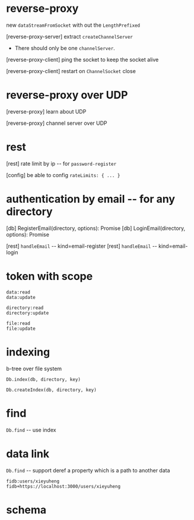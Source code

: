 # reverse-proxy

new `dataStreamFromSocket` with out the `LengthPrefixed`

[reverse-proxy-server] extract `createChannelServer`

- There should only be one `channelServer`.

[reverse-proxy-client] ping the socket to keep the socket alive

[reverse-proxy-client] restart on `ChannelSocket` close

# reverse-proxy over UDP

[reverse-proxy] learn about UDP

[reverse-proxy] channel server over UDP

# rest

[rest] rate limit by ip -- for `password-register`

[config] be able to config `rateLimits: { ... }`

# authentication by email -- for any directory

[db] RegisterEmail(directory, options): Promise<void>
[db] LoginEmail(directory, options): Promise<Token>

[rest] `handleEmail` -- kind=email-register
[rest] `handleEmail` -- kind=email-login

# token with scope

```
data:read
data:update

directory:read
directory:update

file:read
file:update
```

# indexing

b-tree over file system

`Db.index(db, directory, key)`

`Db.createIndex(db, directory, key)`

# find

`Db.find` -- use index

# data link

`Db.find` -- support deref a property which is a path to another data

```
fidb:users/xieyuheng
fidb+https://localhost:3000/users/xieyuheng
```

# schema
